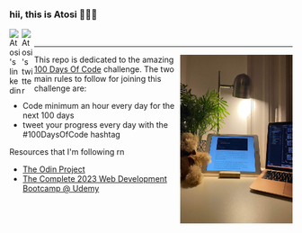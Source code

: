 ### hii, this is Atosi 👩🏻‍💻
<a href="https://www.linkedin.com/in/atosiroy/">
  <img align="left" alt="Atosi's linkedin" width="22px" src="https://raw.githubusercontent.com/peterthehan/peterthehan/master/assets/linkedin.svg" />
  </a>
<a href="https://twitter.com/atosicodes">
  <img align="left" alt="Atosi's twitter" width="22px" src="https://raw.githubusercontent.com/peterthehan/peterthehan/master/assets/twitter.svg" /> </a>
<br/>
<hr>
<img align="right" src="https://github.com/atosiroy/100daysofcode/blob/main/odin-recipes/images/IMG_7285.JPG" width="200" height="300"/>


This repo is dedicated to the amazing [100 Days Of Code](https://www.100daysofcode.com) challenge. The two main rules to follow for joining this challenge are: 
- Code minimum an hour every day for the next 100 days
- tweet your progress every day with the #100DaysOfCode hashtag
</p>

Resources that I'm following rn

- [The Odin Project](https://www.theodinproject.com/paths/foundations/courses/foundations)
- [The Complete 2023 Web Development Bootcamp @ Udemy](https://www.udemy.com/course/the-complete-web-development-bootcamp/)

